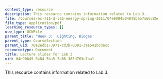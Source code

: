 ```yaml
---
content_type: resource
description: This resource contains information related to Lab 3.
file: /courses/ec-711-d-lab-energy-spring-2011/04e9004504845ba57a66385d763c7ba1_MITEC_711S11_lab3_pres.pdf
file_type: application/pdf
learning_resource_types: []
ocw_type: OCWFile
parent_title: 'Week 3:  Lighting, Biogas'
parent_type: CourseSection
parent_uid: 70e2edb1-3971-cd3b-0091-3ae541bcdecc
resourcetype: Document
title: Lecture slides for Lab 3
uid: 04e90045-0484-5ba5-7a66-385d763c7ba1
---
```

This resource contains information related to Lab 3.

